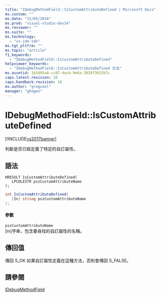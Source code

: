 ```yaml
---
title: "IDebugMethodField::IsCustomAttributeDefined | Microsoft Docs"
ms.custom: ""
ms.date: "12/05/2016"
ms.prod: "visual-studio-dev14"
ms.reviewer: ""
ms.suite: ""
ms.technology: 
  - "vs-ide-sdk"
ms.tgt_pltfrm: ""
ms.topic: "article"
f1_keywords: 
  - "IDebugMethodField::IsCustomAttributeDefined"
helpviewer_keywords: 
  - "IDebugMethodField::IsCustomAttributeDefined 方法"
ms.assetid: 1b5d95a8-cc87-4acb-9e6a-3928f3632b7c
caps.latest.revision: 10
caps.handback.revision: 10
ms.author: "gregvanl"
manager: "ghogen"
---
```

# IDebugMethodField::IsCustomAttributeDefined
[!INCLUDE[vs2017banner](../../../code-quality/includes/vs2017banner.md)]

判斷是否已經定義了特定的自訂屬性。  
  
## 語法  
  
```cpp#  
HRESULT IsCustomAttributeDefined(   
   LPCOLESTR pszCustomAttributeName  
);  
```  
  
```c#  
int IsCustomAttributeDefined(  
   [In] string pszCustomAttributeName  
);  
```  
  
#### 參數  
 `pszCustomAttributeName`  
 \[in\]字串，包含要尋找的自訂屬性的名稱。  
  
## 傳回值  
 傳回 S\_OK 如果自訂屬性定義在這種方法，否則會傳回 S\_FALSE。  
  
## 請參閱  
 [IDebugMethodField](../../../extensibility/debugger/reference/idebugmethodfield.md)